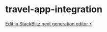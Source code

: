 # travel-app-integration

[Edit in StackBlitz next generation editor ⚡️](https://stackblitz.com/~/github.com/jrb50dn/travel-app-integration)
